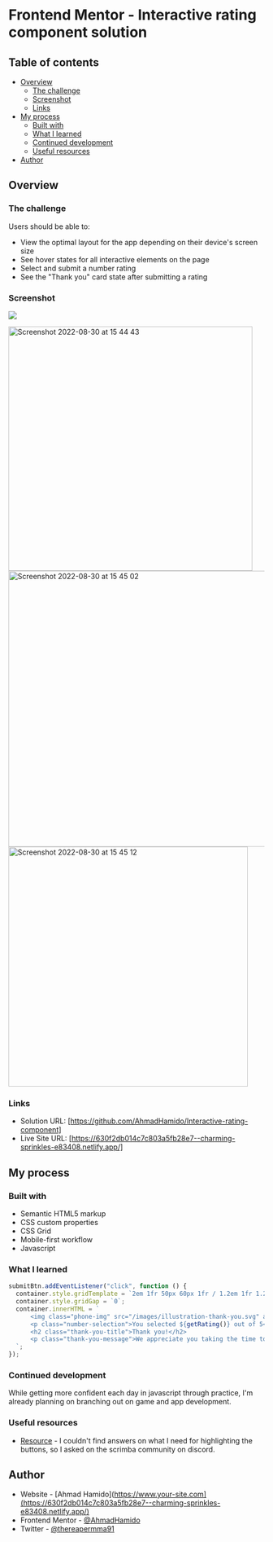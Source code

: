 # Frontend Mentor - Interactive rating component solution

## Table of contents

- [Overview](#overview)
  - [The challenge](#the-challenge)
  - [Screenshot](#screenshot)
  - [Links](#links)
- [My process](#my-process)
  - [Built with](#built-with)
  - [What I learned](#what-i-learned)
  - [Continued development](#continued-development)
  - [Useful resources](#useful-resources)
- [Author](#author)

## Overview

### The challenge

Users should be able to:

- View the optimal layout for the app depending on their device's screen size
- See hover states for all interactive elements on the page
- Select and submit a number rating
- See the "Thank you" card state after submitting a rating

### Screenshot

![](./screenshot.jpg)

<img width="480" alt="Screenshot 2022-08-30 at 15 44 43" src="https://user-images.githubusercontent.com/97303935/187454655-6e79b152-e11e-42d1-bc20-fd7dea91adf9.png">

<img width="542" alt="Screenshot 2022-08-30 at 15 45 02" src="https://user-images.githubusercontent.com/97303935/187454999-a1f4061c-525e-4a3f-8bd0-0d4def53af4e.png">

<img width="471" alt="Screenshot 2022-08-30 at 15 45 12" src="https://user-images.githubusercontent.com/97303935/187455107-7d2fb03e-078c-498d-8a99-c10191195e7f.png">

### Links

- Solution URL: [https://github.com/AhmadHamido/Interactive-rating-component]
- Live Site URL: [https://630f2db014c7c803a5fb28e7--charming-sprinkles-e83408.netlify.app/]

## My process

### Built with

- Semantic HTML5 markup
- CSS custom properties
- CSS Grid
- Mobile-first workflow
- Javascript

### What I learned

```js
submitBtn.addEventListener("click", function () {
  container.style.gridTemplate = `2em 1fr 50px 60px 1fr / 1.2em 1fr 1.2em`;
  container.style.gridGap = `0`;
  container.innerHTML = `
      <img class="phone-img" src="/images/illustration-thank-you.svg" alt="a phone with scroll coming out of it">
      <p class="number-selection">You selected ${getRating()} out of 5</p>
      <h2 class="thank-you-title">Thank you!</h2>
      <p class="thank-you-message">We appreciate you taking the time to give a rating. If you ever need more support, don't hesitate to get in touch!</p>
  `;
});
```

### Continued development

While getting more confident each day in javascript through practice, I'm already planning on branching out on game and app development.

### Useful resources

- [Resource](https://www.discord.com) - I couldn't find answers on what I need for highlighting the buttons, so I asked on the scrimba community on discord.

## Author

- Website - [Ahmad Hamido](https://www.your-site.com](https://630f2db014c7c803a5fb28e7--charming-sprinkles-e83408.netlify.app/)
- Frontend Mentor - [@AhmadHamido](https://www.frontendmentor.io/profile/AhmadHamido)
- Twitter - [@thereapermma91](https://www.twitter.com/thereapermma91)
